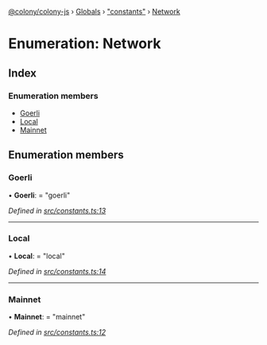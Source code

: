 [@colony/colony-js](../README.md) › [Globals](../globals.md) › ["constants"](../modules/_constants_.md) › [Network](_constants_.network.md)

# Enumeration: Network

## Index

### Enumeration members

* [Goerli](_constants_.network.md#goerli)
* [Local](_constants_.network.md#local)
* [Mainnet](_constants_.network.md#mainnet)

## Enumeration members

###  Goerli

• **Goerli**: = "goerli"

*Defined in [src/constants.ts:13](https://github.com/JoinColony/colonyJS/blob/2830301/src/constants.ts#L13)*

___

###  Local

• **Local**: = "local"

*Defined in [src/constants.ts:14](https://github.com/JoinColony/colonyJS/blob/2830301/src/constants.ts#L14)*

___

###  Mainnet

• **Mainnet**: = "mainnet"

*Defined in [src/constants.ts:12](https://github.com/JoinColony/colonyJS/blob/2830301/src/constants.ts#L12)*
